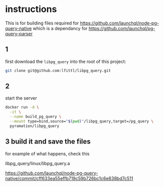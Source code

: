 # instructions

This is for building files required for https://github.com/launchql/node-pg-query-native which is a dependancy for https://github.com/launchql/pg-query-parser

## 1

first download the `libpg_query` into the root of this project:

```sh
git clone git@github.com:lfittl/libpg_query.git
```
## 2

start the server

```sh
docker run -d \
  -it \
  --name build_pg_query \
  --mount type=bind,source="$(pwd)"/libpg_query,target=/pg_query \
  pyramation/libpg_query
```


## 3 build it and save the files

for example of what happens, check this

libpg_query/linux/libpg_query.a

https://github.com/launchql/node-pg-query-native/commit/cff633ea55effb719c59b726bc1c6e838bd7c511

